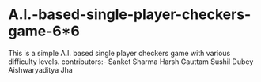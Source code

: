# A.I.-based-single-player-checkers-game-6*6
This is a simple A.I. based single player checkers game with various difficulty levels.
contributors:-
Sanket Sharma
Harsh Gauttam
Sushil Dubey
Aishwaryaditya Jha
